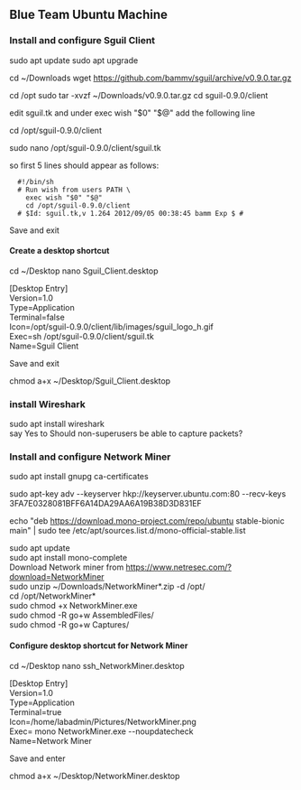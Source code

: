 ## Blue Team Ubuntu Machine ##
### Install and configure Sguil Client ###

sudo apt update
sudo apt upgrade  


cd ~/Downloads
wget https://github.com/bammv/sguil/archive/v0.9.0.tar.gz

cd /opt
sudo tar -xvzf ~/Downloads/v0.9.0.tar.gz
cd sguil-0.9.0/client

edit sguil.tk and under exec wish "$0" "$@" add the following line

cd /opt/sguil-0.9.0/client

sudo nano /opt/sguil-0.9.0/client/sguil.tk

so first 5 lines should appear as follows:

      #!/bin/sh  
      # Run wish from users PATH \
        exec wish "$0" "$@"
        cd /opt/sguil-0.9.0/client
      # $Id: sguil.tk,v 1.264 2012/09/05 00:38:45 bamm Exp $ #
Save and exit

 #### Create a desktop shortcut ####
cd ~/Desktop
nano Sguil_Client.desktop

[Desktop Entry]  
Version=1.0  
Type=Application  
Terminal=false  
Icon=/opt/sguil-0.9.0/client/lib/images/sguil_logo_h.gif  
Exec=sh /opt/sguil-0.9.0/client/sguil.tk  
Name=Sguil Client    

Save and exit

chmod a+x ~/Desktop/Sguil_Client.desktop



 ### install Wireshark ###

sudo apt install wireshark  
say Yes to Should non-superusers be able to capture packets?

### Install and configure Network Miner ###
sudo apt install gnupg ca-certificates

sudo apt-key adv --keyserver hkp://keyserver.ubuntu.com:80 --recv-keys 3FA7E0328081BFF6A14DA29AA6A19B38D3D831EF

echo "deb https://download.mono-project.com/repo/ubuntu stable-bionic main" | sudo tee /etc/apt/sources.list.d/mono-official-stable.list

sudo apt update  
sudo apt install mono-complete  
Download Network miner from https://www.netresec.com/?download=NetworkMiner  
sudo unzip ~/Downloads/NetworkMiner*.zip -d /opt/  
cd /opt/NetworkMiner*  
sudo chmod +x NetworkMiner.exe  
sudo chmod -R go+w AssembledFiles/  
sudo chmod -R go+w Captures/  

 #### Configure desktop shortcut for Network Miner ####

cd ~/Desktop
nano ssh_NetworkMiner.desktop

[Desktop Entry]  
Version=1.0  
Type=Application  
Terminal=true  
Icon=/home/labadmin/Pictures/NetworkMiner.png  
Exec= mono NetworkMiner.exe --noupdatecheck  
Name=Network Miner  

Save and enter

chmod a+x ~/Desktop/NetworkMiner.desktop
